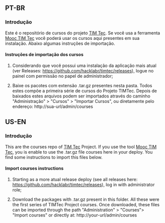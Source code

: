 ## PT-BR

### Introdução
Este é o repositório de cursos do projeto [TIM Tec](timtec.com.br). Se você usa a ferramenta [Mooc TIM Tec](https://github.com/institutotim/timtec) você poderá usar os cursos aqui presentes em sua instalação. Abaixo algumas instruções de importação. 


#### Instruções de importação dos cursos
1. Considerando que você possui uma instalação da aplicação mais atual (ver Releases: https://github.com/hacklabr/timtec/releases), logue no painel com permissão  no papel de administrador;

2. Baixe os pacotes com extensão .tar.gz presentes nesta pasta. Todos estes compõe a primeira série de cursos do Projeto TIMTec. Depois de baixados estes arquivos podem ser importados através do caminho "Administração" > "Cursos" > "Importar Cursos", ou diretamente pelo endereço: http://sua-url/admin/courses

## US-EN

### Introdução
This are the courses repo of [TIM Tec](timtec.com.br) Project. If you use the tool [Mooc TIM Tec](https://github.com/institutotim/timtec), you is enable to use the .tar.gz file courses here in your deploy. You find some instructions to import this files below. 

#### Import courses instructions
1. Starting as a more atual release deploy (see all releases here: https://github.com/hacklabr/timtec/releases), log in with administrator role;

2. Download the packages with .tar.gz present in this folder. All these were the first series of TIMTec Project courses. Once downloaded, these files can be imported through the path  "Administration" > "Courses"> "Import courses" or directly at: http://your-url/admin/courses


